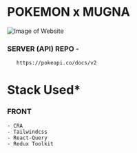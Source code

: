 # POKEMON x MUGNA

![Image of Website](https://ibb.co/c87Pm8D)

### SERVER (API) REPO -

```
   https://pokeapi.co/docs/v2
```

# Stack Used\*

### FRONT

    - CRA
    - Tailwindcss
    - React-Query
    - Redux Toolkit
